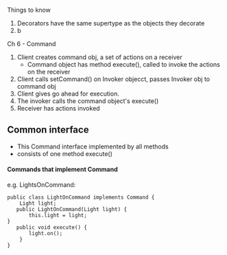 
Things to know
1. Decorators have the same supertype as the objects they decorate
2. b


Ch 6 - Command
1. Client creates command obj, a set of actions on a receiver
    - Command object has method execute(), called to invoke the actions on the receiver
2. Client calls setCommand() on Invoker objecct, passes Invoker obj to command obj
3. Client gives go ahead for execution.
4. The invoker calls the command object's execute() 
5. Receiver has actions invoked

## Common interface
- This Command interface implemented by all methods
- consists of one method execute()

#### Commands that implement Command
e.g. LightsOnCommand:

```
public class LightOnCommand implements Command {
    Light light;
   public LightOnCommand(Light light) {
       this.light = light;
}
   public void execute() {
       light.on();
    }
}
```
